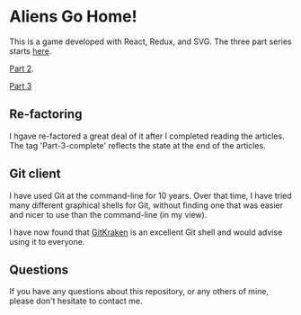 # Aliens Go Home!

This is a game developed with React, Redux, and SVG.
The three part series starts [here](https://auth0.com/blog/developing-games-with-react-redux-and-svg-part-1/).

[Part 2](https://auth0.com/blog/developing-games-with-react-redux-and-svg-part-2/).

[Part 3](https://auth0.com/blog/developing-games-with-react-redux-and-svg-part-3/)

## Re-factoring

I hgave re-factored a great deal of it after I completed reading the articles. 
The tag 'Part-3-complete' reflects the state at the end of the articles.

## Git client

I have used Git at the command-line for 10 years.
Over that time, I have tried many different graphical shells for Git,
without finding one that was easier and nicer to use than the command-line
(in my view).

I have now found that [GitKraken](https://www.gitkraken.com) is an excellent
Git shell and would advise using it to everyone.

## Questions

If you have any questions about this repository, or any others of mine, please
don't hesitate to contact me.
